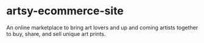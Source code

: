 # artsy-ecommerce-site
An online marketplace to bring art lovers and up and coming artists together to buy, share, and sell unique art prints.
